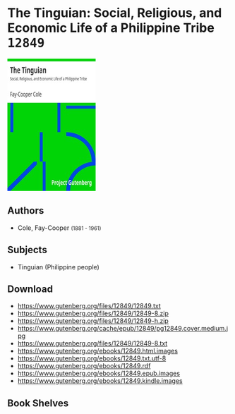# The Tinguian: Social, Religious, and Economic Life of a Philippine Tribe <kbd>12849</kbd>

![](./cover.medium.jpg "")

## Authors


 - Cole, Fay-Cooper <small>(1881 - 1961)</small>

## Subjects


 - Tinguian (Philippine people)

## Download


 - https://www.gutenberg.org/files/12849/12849.txt
 - https://www.gutenberg.org/files/12849/12849-8.zip
 - https://www.gutenberg.org/files/12849/12849-h.zip
 - https://www.gutenberg.org/cache/epub/12849/pg12849.cover.medium.jpg
 - https://www.gutenberg.org/files/12849/12849-8.txt
 - https://www.gutenberg.org/ebooks/12849.html.images
 - https://www.gutenberg.org/ebooks/12849.txt.utf-8
 - https://www.gutenberg.org/ebooks/12849.rdf
 - https://www.gutenberg.org/ebooks/12849.epub.images
 - https://www.gutenberg.org/ebooks/12849.kindle.images

## Book Shelves


